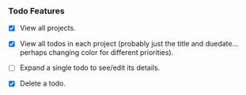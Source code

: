 ### Todo Features
- [x] View all projects.

- [x] View all todos in each project (probably just the title and duedate… perhaps changing color for different priorities).

- [ ] Expand a single todo to see/edit its details.

- [x] Delete a todo.